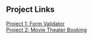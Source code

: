 ## Project Links

<a href="1-Form-Validator/index.html">Project 1: Form Validator</a><br/>
<a href="2-Movie-Theater-Booking/index.html">Project 2: Movie Theater Booking</a><br/>

